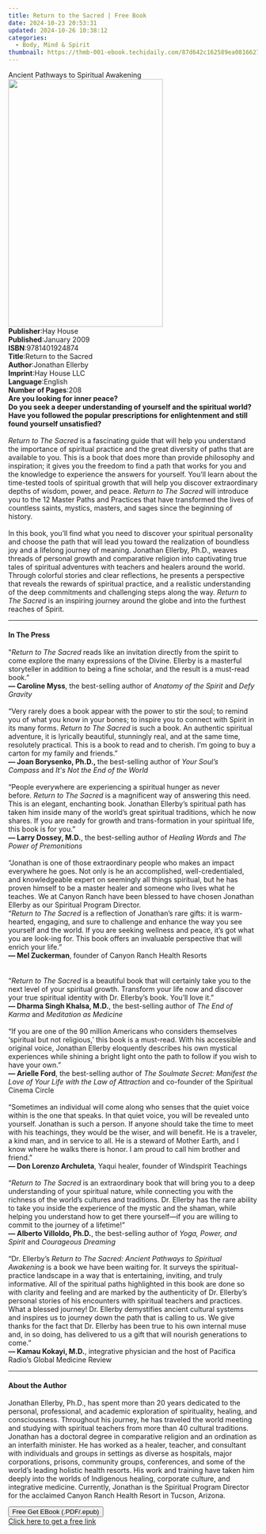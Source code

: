 ```yaml
---
title: Return to the Sacred | Free Book
date: 2024-10-23 20:53:31
updated: 2024-10-26 10:38:12
categories:
  - Body, Mind & Spirit
thumbnail: https://thmb-001-ebook.techidaily.com/87d642c162589ea0816627fd820a0ec6f54e12c1377f4e7b0e0486b922117ad5.jpg
---
```

<main id="book-container">
  <div class="flex flex-col">
    <div class="book-brief flex-1 py-6 px-4 sm:p-6 md:py-10 md:px-8">
      <!-- brief-->
      <div class="book-brief-main">Ancient Pathways to Spiritual Awakening</div>
    </div>
    <div
      class="book-meta-info flex-1 grid gap-4 col-start-1 col-end-3 row-start-1 sm:mb-6 sm:grid-cols-4 lg:gap-6 lg:col-start-2 lg:row-end-6 lg:row-span-6 lg:mb-0"
    >
      <div
        class="book-meta-info-left place-content-center mt-4 p-4 text-sm leading-6 col-start-2 col-span-2 dark:text-slate-400"
      >
        <img
          class="w-full h-500 object-cover rounded-lg sm:h-255 sm:col-span-2 lg:col-span-full"
          src="https://img-001-ebook.techidaily.com/1e35c091d1c9b0a49a539c7a895e268a5d21c7ef3131f8c2540f6dd16b8b2cd9.jpg"
          alt=""
          width="312"
          height="500"
        />
      </div>
      <div
        class="book-meta-info-right mt-2 col-start-1 row-start-2 col-span-3 self-center"
      >
        <!-- meta data  -->
        <div class="flex flex-col px-4 md:px-8">
          <div class="flex-1">
            <strong>Publisher</strong>:<span class="px-2">Hay House</span>
          </div>
          <div class="flex-1">
            <strong>Published</strong>:<span class="px-2">January 2009</span>
          </div>
          <div class="flex-1">
            <strong>ISBN</strong>:<span class="px-2">9781401924874</span>
          </div>
          <div class="flex-1">
            <strong>Title</strong>:<span class="px-2"
              >Return to the Sacred</span
            >
          </div>
          <div class="flex-1">
            <strong>Author</strong>:<span class="px-2">Jonathan Ellerby</span>
          </div>
          <div class="flex-1">
            <strong>Imprint</strong>:<span class="px-2">Hay House LLC</span>
          </div>
          <div class="flex-1">
            <strong>Language</strong>:<span class="px-2">English</span>
          </div>
          <div class="flex-1">
            <strong>Number of Pages</strong>:<span class="px-2">208</span>
          </div>
        </div>
      </div>
    </div>
    <div class="book-description flex-1 py-6 px-4 sm:p-6 md:py-10 md:px-8">
      <div class="book-description-main">
        <div accordion-content="" id="description">
          <b
            >Are you looking for inner peace? <br />Do you seek a deeper
            understanding of yourself and the spiritual world? <br />Have you
            followed the popular prescriptions for enlightenment and still found
            yourself unsatisfied? </b
          ><br /><br /><i>Return to The Sacred</i> is a fascinating guide that
          will help you understand the importance of spiritual practice and the
          great diversity of paths that are available to you. This is a book
          that does more than provide philosophy and inspiration; it gives you
          the freedom to find a path that works for you and the knowledge to
          experience the answers for yourself. You’ll learn about the
          time-tested tools of spiritual growth that will help you discover
          extraordinary depths of wisdom, power, and peace.
          <i>Return to The Sacred</i> will introduce you to the 12 Master Paths
          and Practices that have transformed the lives of countless saints,
          mystics, masters, and sages since the beginning of history.
          <br /><br />In this book, you’ll find what you need to discover your
          spiritual personality and choose the path that will lead you toward
          the realization of boundless joy and a lifelong journey of meaning.
          Jonathan Ellerby, Ph.D., weaves threads of personal growth and
          comparative religion into captivating true tales of spiritual
          adventures with teachers and healers around the world. Through
          colorful stories and clear reflections, he presents a perspective that
          reveals the rewards of spiritual practice, and a realistic
          understanding of the deep commitments and challenging steps along the
          way. <i>Return to The Sacred</i> is an inspiring journey around the
          globe and into the furthest reaches of Spirit.
        </div>
        <div class="accordion-fader"></div>
      </div>
    </div>
    <div class="book-excerpts flex-1 py-6 px-4 sm:p-6 md:py-10 md:px-8">
      <!-- excerpts-->
      <div class="book-excerpts-main">
        <hr />
        <h4 class="placeholder placeholder-heading">
          <span>In The Press</span>
        </h4>
        <p>
          "<i>Return to The Sacred</i>&nbsp;reads like an invitation directly
          from the spirit to come explore the many expressions of the Divine.
          Ellerby is a masterful storyteller in addition to being a fine
          scholar, and the result is a must-read book.”<br /><b
            >— Caroline Myss</b
          >, the best-selling author of&nbsp;<i>Anatomy of the Spirit&nbsp;</i
          >and<i>&nbsp;Defy Gravity</i><br /><br />“Very rarely does a book
          appear with the power to stir the soul; to remind you of what you know
          in your bones; to inspire you to connect with Spirit in its many
          forms.&nbsp;<i>Return to The Sacred</i>&nbsp;is such a book. An
          authentic spiritual adventure, it is lyrically beautiful, stunningly
          real, and at the same time, resolutely practical. This is a book to
          read and to cherish. I’m going to buy a carton for my family and
          friends.”<br /><b>— Joan Borysenko, Ph.D.,&nbsp;</b>the best-selling
          author of&nbsp;<i>Your Soul’s Compass</i>&nbsp;and&nbsp;<i
            >It's Not the End of the World<br /></i
          ><br />“People everywhere are experiencing a spiritual hunger as never
          before.&nbsp;<i>Return to The Sacred</i>&nbsp;is a magnificent way of
          answering this need. This is an elegant, enchanting book. Jonathan
          Ellerby’s spiritual path has taken him inside many of the world’s
          great spiritual traditions, which he now shares. If you are ready for
          growth and trans-formation in your spiritual life, this book is for
          you.”<br /><b>— Larry Dossey, M.D.</b>, the best-selling author
          of&nbsp;<i>Healing Words</i>&nbsp;and&nbsp;<i
            >The Power of Premonitions</i
          ><br /><br />“Jonathan is one of those extraordinary people who makes
          an impact everywhere he goes. Not only is he an accomplished,
          well-credentialed, and knowledgeable expert on seemingly all things
          spiritual, but he has proven himself to be a master healer and someone
          who lives what he teaches. We at Canyon Ranch have been blessed to
          have chosen Jonathan Ellerby as our Spiritual Program Director.<br />“<i
            >Return to The Sacred</i
          >&nbsp;is a reflection of Jonathan’s rare gifts: it is warm-hearted,
          engaging, and sure to challenge and enhance the way you see yourself
          and the world. If you are seeking wellness and peace, it’s got what
          you are look-ing for. This book offers an invaluable perspective that
          will enrich your life.”<br /><b>— Mel Zuckerman</b>,&nbsp;founder of
          Canyon Ranch Health Resorts<br /><br /><br />“<i
            >Return to The Sacred</i
          >&nbsp;is a beautiful book that will certainly take you to the next
          level of your spiritual growth. Transform your life now and discover
          your true spiritual identity with Dr. Ellerby’s book. You’ll love
          it.”<br /><b>— Dharma Singh Khalsa, M.D.</b>, the best-selling author
          of&nbsp;<i>The End of Karma</i>&nbsp;and&nbsp;<i
            >Meditation as Medicine<br /></i
          ><br />“If you are one of the 90 million Americans who considers
          themselves ‘spiritual but not religious,’ this book is a must-read.
          With his accessible and original voice, Jonathan Ellerby eloquently
          describes his own mystical experiences while shining a bright light
          onto the path to follow if you wish to have your own.”<br /><b
            >— Arielle Ford</b
          >, the best-selling author of&nbsp;<i
            >The Soulmate Secret: Manifest the Love of Your Life with the Law of
            Attraction&nbsp;</i
          >and co-founder of the Spiritual Cinema Circle<br /><br />“Sometimes
          an individual will come along who senses that the quiet voice within
          is the one that speaks. In that quiet voice, you will be revealed unto
          yourself. Jonathan is such a person. If anyone should take the time to
          meet with his teachings, they would be the wiser, and will benefit. He
          is a traveler, a kind man, and in service to all. He is a steward of
          Mother Earth, and I know where he walks there is honor. I am proud to
          call him brother and friend.”<br /><b>— Don Lorenzo Archuleta</b>,
          Yaqui healer, founder of Windspirit Teachings<br /><br />“<i
            >Return to The Sacred</i
          >&nbsp;is an extraordinary book that will bring you to a deep
          understanding of your spiritual nature, while connecting you with the
          richness of the world’s cultures and traditions. Dr. Ellerby has the
          rare ability to take you inside the experience of the mystic and the
          shaman, while helping you understand how to get there yourself—if you
          are willing to commit to the journey of a lifetime!”<br /><b
            >— Alberto Villoldo, Ph.D.</b
          >, the best-selling author of&nbsp;<i>Yoga, Power, and Spirit</i
          >&nbsp;and&nbsp;<i>Courageous Dreaming</i><br /><br />“Dr.
          Ellerby’s&nbsp;<i
            >Return to The Sacred: Ancient Pathways to Spiritual
            Awakening&nbsp;</i
          >is a book we have been waiting for. It surveys the spiritual-practice
          landscape in a way that is entertaining, inviting, and truly
          informative. All of the spiritual paths highlighted in this book are
          done so with clarity and feeling and are marked by the authenticity of
          Dr. Ellerby’s personal stories of his encounters with spiritual
          teachers and practices. What a&nbsp;blessed journey! Dr. Ellerby
          demystifies ancient cultural systems and inspires us to journey down
          the path that is calling to us. We give thanks for the fact that Dr.
          Ellerby has been true to his own internal muse and, in so doing, has
          delivered to us a gift that will nourish generations to come.”<br /><b
            >— Kamau Kokayi, M.D.</b
          >, integrative physician and the host of Pacifica Radio’s Global
          Medicine Review
        </p>
      </div>
    </div>
    <div class="book-about-author flex-1 py-6 px-4 sm:p-6 md:py-10 md:px-8">
      <!-- about author-->
      <div class="book-main-author-main">
        <hr />
        <h4 class="placeholder placeholder-heading">
          <span>About the Author</span>
        </h4>
        <p>
          Jonathan Ellerby, Ph.D., has spent more than 20 years dedicated to the
          personal, professional, and academic exploration of spirituality,
          healing, and consciousness. Throughout his journey, he has traveled
          the world meeting and studying with spiritual teachers from more than
          40 cultural traditions. Jonathan has a doctoral degree in comparative
          religion and an ordination as an interfaith minister. He has worked as
          a healer, teacher, and consultant with individuals and groups in
          settings as diverse as hospitals, major corporations, prisons,
          community groups, conferences, and some of the world’s leading
          holistic health resorts. His work and training have taken him deeply
          into the worlds of Indigenous healing, corporate culture, and
          integrative medicine. Currently, Jonathan is the Spiritual Program
          Director for the acclaimed Canyon Ranch Health Resort in Tucson,
          Arizona.
        </p>
      </div>
    </div>
    <div class="book-free-get flex-1 py-6 px-4 sm:p-6 md:py-10 md:px-8">
      <button
        id="btn-free-get"
        class="bg-blue-500 hover:bg-blue-700 text-white font-bold py-2 px-4 rounded"
      >
        Free Get EBook (.PDF/.epub)
      </button>
      <div id="countdown-display" class="px-2 text-lg mt-2"></div>
      <a
        id="free-link"
        class="hidden bg-blue-500 hover:bg-blue-700 text-white font-bold py-2 px-4 rounded"
        href="https://www.ebooks.com/en-us/book/96317729/return-to-the-sacred/jonathan-ellerby/"
        target="_blank"
        >Click here to get a free link</a
      >
    </div>
    <script>
      let countdownTime = 0;
      let countdownInterval = null;
      document
        .getElementById('btn-free-get')
        .addEventListener('click', startCountdown);
      function startCountdown() {
        countdownTime = new Date().getTime() + 60000 * 3;
        countdownInterval = setInterval(updateCountdown, 1000);
        document.getElementById('btn-free-get').disabled = true;
        document
          .getElementById('btn-free-get')
          .classList.add('bg-gray-500', 'cursor-not-allowed');
      }
      function updateCountdown() {
        let currentTime = new Date().getTime();
        let timeLeft = countdownTime - currentTime;
        let secondsLeft = Math.floor(timeLeft / 1000);
        document.getElementById('countdown-display').innerHTML =
          `Remaining time: ${secondsLeft} seconds.`;
        if (secondsLeft <= 0) {
          clearInterval(countdownInterval);
          document.getElementById('btn-free-get').classList.add('hidden');
          document.getElementById('free-link').classList.remove('hidden');
          document.getElementById('countdown-display').innerHTML = '';
        }
      }
    </script>
  </div>
</main>
